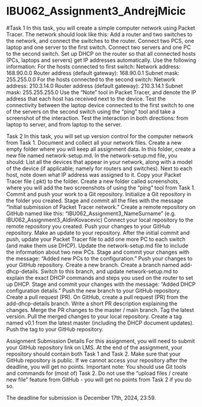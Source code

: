 # IBU062_Assignment3_AndrejMicic
#Task 1
In this task, you will create a simple computer network using Packet Tracer. The network should look like this:
Add a router and two switches to the network, and connect the switches to the router.
Connect two PCS, one laptop and one server to the first switch.
Connect two servers and one PC to the second switch.
Set up DHCP on the router so that all connected hosts (PCs, laptops and servers) get IP addresses automatically. Use the following information:
For the hosts connected to first switch:
Network address: 168.90.0.0 
Router address (default gateway): 168.90.0.1
Subnet mask: 255.255.0.0
For the hosts connected to the second switch:
Network address: 210.3.14.0 
Router address (default gateway): 210.3.14.1
Subnet mask: 255.255.255.0
Use the “Note” tool in Packet Tracer, and denote the IP address that each host has received next to the device.
Test the connectivity between the laptop device connected to the first switch to one of the servers on the second switch using the “ping” tool and take a screenshot of the interaction.
Test the interaction in both directions: from laptop to server, and from laptop to the server.


Task 2
In this task, you will set up version control for the computer network from Task 1. 
Document and collect all your network files.
Create a new empty folder where you will keep all assignment data.
In this folder, create a new file named network-setup.md.
In the network-setup.md file, you should:
List all the devices that appear in your network, along with a model of the device (if applicable; namely for routers and switches).
Next to each host, note down what IP address was assigned to it.
Copy your Packet Tracer file (.pkt) to the folder.
Create a new folder called screenshots, where you will add the two screenshots of using the “ping” tool from Task 1.
Commit and push your work to a Git repository.
Initialize a Git repository in the folder you created.
Stage and commit all the files with the message “Initial submission of Packet Tracer network.”
Create a remote repository on GitHub named like this:
 “IBU062_Assignment3_NameSurname” 
   (e.g. IBU062_Assignment3_AldinKovacevic)
Connect your local repository to the remote repository you created.
Push your changes to your GitHub repository.
Make an update to your repository.
After the initial commit and push, update your Packet Tracer file to add one more PC to each switch (and make them use DHCP).
Update the network-setup.md file to include the information about two new PCs.
Stage and commit your changes with the message: “Added new PCs to the configuration.”
Push your changes to your GitHub repository.
Create a new branch.
Create a branch named add-dhcp-details.
Switch to this branch, and update network-setup.md to explain the exact DHCP commands and steps  you used on the router to set up DHCP.
Stage and commit your changes with the message: “Added DHCP configuration details.”
Push the new branch to your GitHub repository.
Create a pull request (PR).
On GitHub, create a pull request (PR) from the add-dhcp-details branch.
Write a short PR description explaining the changes.
Merge the PR changes to the master / main branch.
Tag the latest version.
Pull the merged changes to your local repository.
Create a tag named v0.1 from the latest master (including the DHCP document updates).
Push the tag to your GitHub repository.


Assignment Submission Details
For this assignment, you will need to submit your GitHub repository link on LMS. At the end of the assignment, your repository should contain both Task 1 and Task 2. Make sure that your GitHub repository is public. If we cannot access your repository after the deadline, you will get no points.
Important note: You should use Git tools and commands for (most of) Task 2. Do not use the “upload files / create new file” feature from GitHub - you will get no points from Task 2 if you do so.

The deadline for submission is December 17th, 2024, 23:59. 
